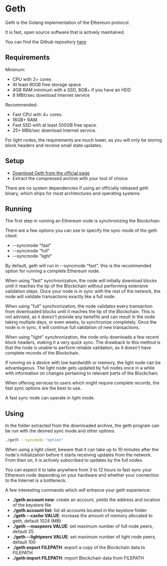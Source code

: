 # Geth

Geth is the Golang implementation of the Ethereum protocol.

It is fast, open source software that is actively maintained.

You can find the Github repository [here](https://github.com/ethereum/go-ethereum)

## Requirements

Minimum:

* CPU with 2+ cores
* At least 80GB free storage space
* 4GB RAM minimum with a SSD, 8GB+ if you have an HDD
* 8 MBit/sec download Internet service

Recommended:

* Fast CPU with 4+ cores.
* 16GB+ RAM.
* Fast SSD with at least 500GB free space.
* 25+ MBit/sec download Internet service.

For light nodes, the requirements are much lower, as you will only be storing block headers and receive small state updates.

## Setup

* [Download Geth from the official page](https://ethereum.github.io/go-ethereum/downloads/)
* Extract the compressed archive with your tool of choice

There are no system dependencies if using an officially released geth binary, which ships for most architectures and operating systems.

## Running

The first step in running an Ethereum node is synchronizing the Blockchian.

There are a few options you can use to specify the sync mode of the geth client:

* --syncmode "fast"
* --syncmode "full"
* --syncmode "light"

By default, geth will run in --syncmode "fast", this is the recommended option for running a complete Ethereum node.

When using "fast" synchronization, the node will initially download blocks until it reaches the tip of the Blockchain without performing extensive validation steps. Once your node is in sync with the rest of the network, the node will validate transactions exactly like a full node.

When using "full" synchronization, the node validates every transaction from downloaded blocks until it reaches the tip of the Blockchain. This is not advised, as it doesn't provide any benefits and can result in the node taking multiple days, or even weeks, to synchronize completely. Once the node is in sync, it will continue full validation of new transactions.

When using "light" synchronization, the node only downloads a few recent block headers, making it a very quick sync. The drawback to this method is that the node is unable to perform reliable validation, as it doesn't have complete records of the Blockchain.

If running on a device with low bandwidth or memory, the light node can be advantageous. The light node gets updated by full nodes once in a while with information on changes pertaining to relevant parts of the Blockchain.

When offering services to users which might require complete records, the fast sync options are the best to use.

A fast sync node can operate in light mode.

## Using

In the folder extracted from the downloaded archive, the geth program can be run with the desired sync mode and other options.

```bash
./geth --syncmode "option"
```

When using a light client, beware that it can take up to 10 minutes after the node's initialization before it starts receiving updates from the network. From then on, it is actively subscribed to updates by the full nodes.

You can expect it to take anywhere from 3 to 12 hours to fast sync your Ethereum node depending on your hardware and whether your connection to the Internet is a bottleneck.

A few interesting commands which will enhance your geth experience:

* **./geth account new**: create an account, yields the address and location of the keystore file
* **./geth account list**: list all accounts located in the keystore folder
* **./geth --cache VALUE**: increase the amount of memory allocated to geth, default 1024 \(MB\)
* **./geth --maxpeers VALUE**: set maximum number of full node peers, default 25
* **./geth --lightpeers VALUE**:  set maximum number of light node peers, default 100
* **./geth export FILEPATH**: export a copy of the Blockchain data to FILEPATH
* **./geth import FILEPATH**: import Blockchain data from FILEPATH

